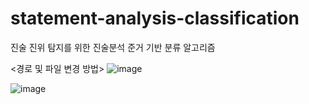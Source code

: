 # statement-analysis-classification
진술 진위 탐지를 위한 진술분석 준거 기반 분류 알고리즘

<경로 및 파일 변경 방법>
![image](https://user-images.githubusercontent.com/69185594/211205147-29c86bcd-2c00-4536-982e-9d13d24ca485.png)

![image](https://user-images.githubusercontent.com/69185594/211205228-058db37b-1919-41be-8d20-1bedc51f87ce.png)
